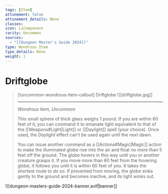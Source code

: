 ```yaml
---
tags: [Item]
attunement: false
attunement_details: None
classes: 
icon: LiComponent
rarity: Uncommon
sources:
  - "[[Dungeon Master's Guide 2024]]"
type: Wondrous Item
type_details: None
weight: 1
---
```

# Driftglobe
>[!uncommon-wondrous-item-callout] Driftglobe
>![[driftglobe.jpg]]
>
>- - -
>_Wondrous Item, Uncommon_
>
>This small sphere of thick glass weighs 1 pound. If you are within 60 feet of it, you can command it to emanate light equivalent to that of the [[Weapons#Light\|Light]] or [[Daylight]] spell (your choice). Once used, the _Daylight_ effect can't be used again until the next dawn.
>
>You can issue another command as a [[Actions#Magic\|Magic]] action to make the illuminated globe rise into the air and float no more than 5 feet off the ground. The globe hovers in this way until you or another creature grasps it. If you move more than 60 feet from the hovering globe, it follows you until it is within 60 feet of you. It takes the shortest route to do so. If prevented from moving, the globe sinks gently to the ground and becomes inactive, and its light winks out.

![[dungeon-masters-guide-2024-banner.avif|banner]]